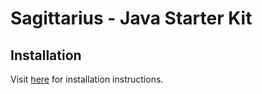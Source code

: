# Sagittarius - Java Starter Kit

## Installation

Visit [here](http://willyg302.github.io/Sagittarius/starter-kits/java) for installation instructions.
